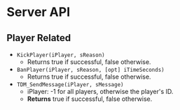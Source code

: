 # Server API

## Player Related
- `KickPlayer(iPlayer, sReason)`
  - Returns true if successful, false otherwise.
- `BanPlayer(iPlayer, sReason, [opt] iTimeSeconds)`
  - Returns true if successful, false otherwise.
- `TDM_SendMessage(iPlayer, sMessage)`
  - iPlayer: -1 for all players, otherwise the player's ID.
  - **Returns** true if successful, false otherwise.
